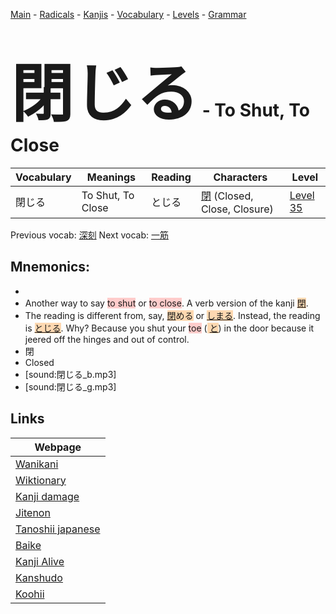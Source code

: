 <style> bigfont {font-size: 100px}</style>
[Main](../README.md) -
[Radicals](../radicals.md) -
[Kanjis](../kanjis.md) -
[Vocabulary](../vocabulary.md) -
[Levels](../levels.md) -
[Grammar](../grammar.md)
# <bigfont> 閉じる</bigfont> - To Shut, To Close 

| Vocabulary | Meanings | Reading | Characters | Level |
| --- | --- | --- | --- | --- |
| 閉じる | To Shut, To Close | とじる |  [閉](../kanjis/閉.md) (Closed, Close, Closure) | [Level 35](../levels/wk_level35.md) |

Previous vocab: [深刻](深刻.md) Next vocab: [一筋](一筋.md) 

## Mnemonics:

* 
* Another way to say <span style="background-color:#ffcccb"> to shut</span> or <span style="background-color:#ffcccb"> to close</span>. A verb version of the kanji <span style="background-color:#fed8b1"> [閉](https://jisho.org/search/閉)</span>.
* The reading is different from, say, <span style="background-color:#fed8b1"> [閉](https://jisho.org/search/閉)める</span> or <span style="background-color:#fed8b1"> [しまる](https://jisho.org/search/しまる)</span>. Instead, the reading is <span style="background-color:#fed8b1"> [とじる]([と](https://jisho.org/search/と)じる)</span>. Why? Because you shut your <span style="background-color:#ffcccb"> toe</span> (<span style="background-color:#fed8b1"> [と](https://jisho.org/search/と)</span>) in the door because it jeered off the hinges and out of control.
* 閉
* Closed
* [sound:閉じる_b.mp3]
* [sound:閉じる_g.mp3]


## Links 

| Webpage |
| --- |
| [Wanikani          ](https://www.wanikani.com/kanji/閉じる) |
| [Wiktionary        ](https://en.wiktionary.org/wiki/閉じる) |
| [Kanji damage      ](http://www.kanjidamage.com/kanji/search?utf8=✓&q=閉じる) |
| [Jitenon           ](https://jitenon.com/kanji/閉じる) |
| [Tanoshii japanese ](https://www.tanoshiijapanese.com/dictionary/kanji.cfm?k=閉じる) |
| [Baike             ](https://baike.baidu.com/item/閉じる) |
| [Kanji Alive       ](https://app.kanjialive.com/閉じる) |
| [Kanshudo          ](https://www.kanshudo.com/searchmn?q=閉じる) |
| [Koohii            ](https://kanji.koohii.com/study/kanji/閉じる) |
